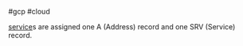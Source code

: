 #gcp #cloud

[service](/techstack/gcp/service.md)s are assigned one A (Address) record and one SRV (Service) record.